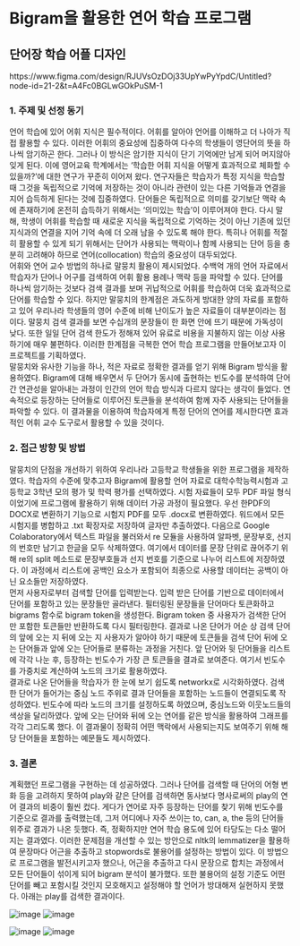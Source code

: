 # Bigram을 활용한 연어 학습 프로그램

<h2> 단어장 학습 어플 디자인 </h2>
<a>https://www.figma.com/design/RJUVsOzDOj33UpYwPyYpdC/Untitled?node-id=21-2&t=A4Fc0BGLwGOkPuSM-1</a>

<h3>1. 주제 및 선정 동기</h3>
  언어 학습에 있어 어휘 지식은 필수적이다. 어휘를 알아야 언어를 이해하고 더 나아가 직접 활용할 수 있다. 이러한 어휘의 중요성에 집중하여 다수의 학생들이 영단어의 뜻을 하나씩 암기하곤 한다. 그러나 이 방식은 암기한 지식이 단기 기억에만 남게 되어 머지않아 잊게 된다. 이에 영어교육 학계에서는 ‘학습한 어휘 지식을 어떻게 효과적으로 체화할 수 있을까?’에 대한 연구가 꾸준히 이어져 왔다. 연구자들은 학습자가 특정 지식을 학습할 때 그것을 독립적으로 기억에 저장하는 것이 아니라 관련이 있는 다른 기억들과 연결을 지어 습득하게 된다는 것에 집중하였다. 단어들은 독립적으로 의미를 갖기보단 맥락 속에 존재하기에 온전히 습득하기 위해서는 ‘의미있는 학습’이 이루어져야 한다. 다시 말해, 학생이 어휘를 학습할 때 새로운 지식을 독립적으로 기억하는 것이 아닌 기존에 있던 지식과의 연결을 지어 기억 속에 더 오래 남을 수 있도록 해야 한다. 특히나 어휘를 적절히 활용할 수 있게 되기 위해서는 단어가 사용되는 맥락이나 함께 사용되는 단어 등을 충분히 고려해야 하므로 연어(collocation) 학습의 중요성이 대두되었다. <br>
	어휘와 연어 교수 방법의 하나로 말뭉치 활용이 제시되었다. 수백억 개의 언어 자료에서 학습자가 단어나 어구를 검색하여 어휘 활용 용례나 맥락 등을 파악할 수 있다. 단어를 하나씩 암기하는 것보다 검색 결과를 보며 귀납적으로 어휘를 학습하여 더욱 효과적으로 단어를 학습할 수 있다. 하지만 말뭉치의 한계점은 과도하게 방대한 양의 자료를 포함하고 있어 우리나라 학생들의 영어 수준에 비해 난이도가 높은 자료들이 대부분이라는 점이다. 말뭉치 검색 결과를 보면 수십개의 문장들이 한 화면 안에 뜨기 때문에 가독성이 낮다. 또한 일일 단어 검색 한도가 정해져 있어 유료로 비용을 지불하지 않는 이상 사용하기에 매우 불편하다. 이러한 한계점을 극복한 연어 학습 프로그램을 만들어보고자 이 프로젝트를 기획하였다. <br>
말뭉치와 유사한 기능을 하나, 적은 자료로 정확한 결과를 얻기 위해 Bigram 방식을 활용하였다. Bigram에 대해 배우면서 두 단어가 동시에 출현하는 빈도수를 분석하여 단어 간 연관성을 알아내는 과정이 인간의 언어 학습 방식과 다르지 않다는 생각이 들었다. 연속적으로 등장하는 단어들로 이루어진 토큰들을 분석하여 함께 자주 사용되는 단어들을 파악할 수 있다. 이 결과물을 이용하여 학습자에게 특정 단어의 연어를 제시한다면 효과적인 어휘 교수 도구로서 활용할 수 있을 것이다. 


<h3>2. 접근 방향 및 방법</h3>
	말뭉치의 단점을 개선하기 위하여 우리나라 고등학교 학생들을 위한 프로그램을 제작하였다. 학습자의 수준에 맞추고자 Bigram에 활용할 언어 자료로 대학수학능력시험과 고등학교 3학년 모의 평가 및 학력 평가를 선택하였다. 시험 자료들이 모두 PDF 파일 형식이었기에 프로그램에 활용하기 위해 데이터 가공 과정이 필요했다. 우선 한PDF의 DOCX로 변환하기 기능으로 시험지 PDF를 모두 .docx로 변환하였다. 워드에서 모든 시험지를 병합하고 .txt 확장자로 저장하여 글자만 추출하였다. 다음으로 Google Colaboratory에서 텍스트 파일을 불러와서 re 모듈을 사용하여 알파벳, 문장부호, 선지의 번호만 남기고 한글을 모두 삭제하였다. 여기에서 데이터를 문장 단위로 끊어주기 위해 re의 split 메소드로 문장부호들과 선지 번호를 기준으로 나누어 리스트에 저장하였다. 이 과정에서 리스트에 공백인 요소가 포함되어 최종으로 사용할 데이터는 공백이 아닌 요소들만 저장하였다. <br>
	먼저 사용자로부터 검색할 단어를 입력받는다. 입력 받은 단어를 기반으로 데이터에서 단어를 포함하고 있는 문장들만 골라낸다. 필터링된 문장들을 단어마다 토큰화하고 bigrams 함수로 bigram token을 생성한다. Bigram token 중 사용자가 검색한 단어만 포함한 토큰들만 반환하도록 다시 필터링한다. 결과로 나온 단어가 어순 상 검색 단어의 앞에 오는 지 뒤에 오는 지 사용자가 알아야 하기 때문에 토큰들을 검색 단어 뒤에 오는 단어들과 앞에 오는 단어들로 분류하는 과정을 거친다. 앞 단어와 뒷 단어들을 리스트에 각각 나눈 후, 등장하는 빈도수가 가장 큰 토큰들을 결과로 보여준다. 여기서 빈도수를 가중치로 계산하여 노드의 크기로 활용하였다. <br>
	 결과로 나온 단어들을 학습자가 한 눈에 보기 쉽도록 networkx로 시각화하였다. 검색한 단어가 들어가는 중심 노드 주위로 결과 단어들을 포함하는 노드들이 연결되도록 작성하였다. 빈도수에 따라 노드의 크기를 설정하도록 하였으며, 중심노드와 이웃노드들의 색상을 달리하였다. 앞에 오는 단어와 뒤에 오는 연어를 같은 방식을 활용하여 그래프를 각각 그리도록 했다. 이 결과물이 정확히 어떤 맥락에서 사용되는지도 보여주기 위해 해당 단어들을 포함하는 예문들도 제시하였다. 


<h3>3. 결론</h3>
계획했던 프로그램을 구현하는 데 성공하였다. 그러나 단어를 검색할 때 단어의 어형 변화 등을 고려하지 못하여 play와 같은 단어를 검색하면 동사보다 명사로써의 play의 연어 결과의 비중이 훨씬 컸다. 게다가 연어로 자주 등장하는 단어를 찾기 위해 빈도수를 기준으로 결과를 출력했는데, 그저 어디에나 자주 쓰이는 to, can, a, the 등의 단어들 위주로 결과가 나온 듯했다. 즉, 정확하지만 연어 학습 용도에 있어 타당도는 다소 떨어지는 결과였다. 이러한 문제점을 개선할 수 있는 방안으로 nltk의 lemmatizer을 활용하여 문장마다 어근을 추출하고 stopwords로 불용어를 설정하는 방법이 있다. 이 방법으로 프로그램을 발전시키고자 했으나, 어근을 추출하고 다시 문장으로 합치는 과정에서 모든 단어들이 섞이게 되어 bigram 분석이 불가했다. 또한 불용어의 설정 기준도 어떤 단어를 빼고 포함시킬 것인지 모호해지고 설정해야 할 언어가 방대해져 실현하지 못했다. 
아래는 play를 검색한 결과이다.
 
 ![image](https://github.com/user-attachments/assets/b3cea340-1d81-4017-9382-b859d1c59eb9)
![image](https://github.com/user-attachments/assets/4414188f-9dda-4a2b-80ce-88d0920e3cd0)

![image](https://github.com/user-attachments/assets/1574aa83-eb81-43da-88eb-b044612ec738)
![image](https://github.com/user-attachments/assets/af1140bb-d74c-4429-b02b-991d70bccafe)

 
 
